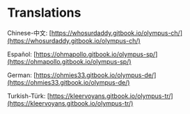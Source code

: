 # Translations

Chinese-中文: [https://whosurdaddy.gitbook.io/olympus-ch/](https://whosurdaddy.gitbook.io/olympus-ch/)

Español: [https://ohmapollo.gitbook.io/olympus-sp/](https://ohmapollo.gitbook.io/olympus-sp/)

German: [https://ohmies33.gitbook.io/olympus-de/](https://ohmies33.gitbook.io/olympus-de/)

Turkish-Türk: [https://kleervoyans.gitbook.io/olympus-tr/](https://kleervoyans.gitbook.io/olympus-tr/)
